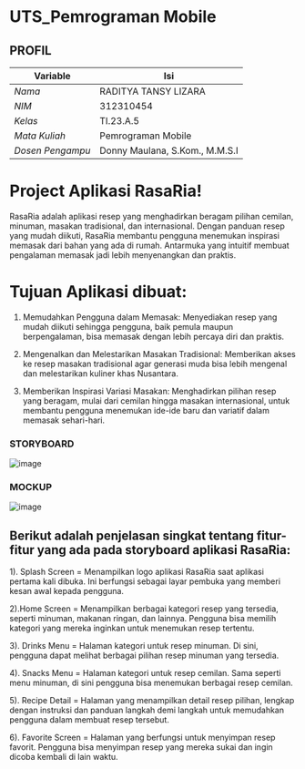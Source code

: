 # UTS_Pemrograman Mobile
## PROFIL
| Variable           |             Isi            |
| -------------------|----------------------------|
| *Nama*           |         RADITYA TANSY LIZARA       |
| *NIM*            |          312310454       |
| *Kelas*          |          TI.23.A.5         |
| *Mata Kuliah*    |     Pemrograman Mobile     |
| *Dosen Pengampu* |Donny Maulana, S.Kom., M.M.S.I  |

# Project Aplikasi RasaRia!

RasaRia adalah aplikasi resep yang menghadirkan beragam pilihan cemilan, minuman, masakan tradisional, dan internasional. Dengan panduan resep yang mudah diikuti, RasaRia membantu pengguna menemukan inspirasi memasak dari bahan yang ada di rumah. Antarmuka yang intuitif membuat pengalaman memasak jadi lebih menyenangkan dan praktis.

# Tujuan Aplikasi dibuat:

1. Memudahkan Pengguna dalam Memasak: Menyediakan resep yang mudah diikuti sehingga pengguna, baik pemula maupun berpengalaman, bisa memasak dengan lebih percaya diri dan praktis.

2. Mengenalkan dan Melestarikan Masakan Tradisional: Memberikan akses ke resep masakan tradisional agar generasi muda bisa lebih mengenal dan melestarikan kuliner khas Nusantara.

3. Memberikan Inspirasi Variasi Masakan: Menghadirkan pilihan resep yang beragam, mulai dari cemilan hingga masakan internasional, untuk membantu pengguna menemukan ide-ide baru dan variatif dalam memasak sehari-hari.


### STORYBOARD
![image](https://github.com/user-attachments/assets/7a5dffeb-97df-400f-8b42-ebcf9b404426)


### MOCKUP
![image](https://github.com/user-attachments/assets/9770769b-78f2-4954-a57f-6ed9ec9dde1a)





## Berikut adalah penjelasan singkat tentang fitur-fitur yang ada pada storyboard aplikasi RasaRia:

1). Splash Screen = 
Menampilkan logo aplikasi RasaRia saat aplikasi pertama kali dibuka. Ini berfungsi sebagai layar pembuka yang memberi kesan awal kepada pengguna.

2).Home Screen = 
Menampilkan berbagai kategori resep yang tersedia, seperti minuman, makanan ringan, dan lainnya. Pengguna bisa memilih kategori yang mereka inginkan untuk menemukan resep tertentu.

3). Drinks Menu = 
Halaman kategori untuk resep minuman. Di sini, pengguna dapat melihat berbagai pilihan resep minuman yang tersedia.

4). Snacks Menu = 
Halaman kategori untuk resep cemilan. Sama seperti menu minuman, di sini pengguna bisa menemukan berbagai resep cemilan.

5). Recipe Detail = 
Halaman yang menampilkan detail resep pilihan, lengkap dengan instruksi dan panduan langkah demi langkah untuk memudahkan pengguna dalam membuat resep tersebut.

6). Favorite Screen = 
Halaman yang berfungsi untuk menyimpan resep favorit. Pengguna bisa menyimpan resep yang mereka sukai dan ingin dicoba kembali di lain waktu.

